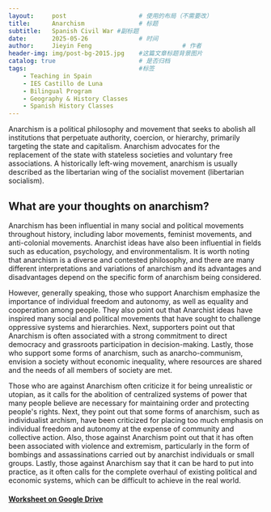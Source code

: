 ```yaml
---
layout:     post   				    # 使用的布局（不需要改）
title:      Anarchism 				# 标题 
subtitle:   Spanish Civil War #副标题
date:       2025-05-26 				# 时间
author:     Jieyin Feng 						# 作者
header-img: img/post-bg-2015.jpg 	#这篇文章标题背景图片
catalog: true 						# 是否归档
tags:								#标签
    - Teaching in Spain 
    - IES Castillo de Luna
    - Bilingual Program
    - Geography & History Classes
    - Spanish History Classes
---
```


Anarchism is a political philosophy and movement that seeks to abolish all institutions that perpetuate authority, coercion, or hierarchy, primarily targeting the state and capitalism. Anarchism advocates for the replacement of the state with stateless societies and voluntary free associations. A historically left-wing movement, anarchism is usually described as the libertarian wing of the socialist movement (libertarian socialism).

## What are your thoughts on anarchism? 

Anarchism has been influential in many social and political movements throughout history, including labor movements, feminist movements, and anti-colonial movements. Anarchist ideas have also been influential in fields such as education, psychology, and environmentalism. It is worth noting that anarchism is a diverse and contested philosophy, and there are many different interpretations and variations of anarchism and 
its advantages and disadvantages depend on the specific form of anarchism being considered.

However, generally speaking, those who support  Anarchism emphasize the importance of individual freedom and autonomy, as well as equality and cooperation among people. They also point out that Anarchist ideas have inspired many social and political movements that have sought to challenge oppressive systems and hierarchies. Next, supporters point out that Anarchism is often associated with a strong commitment to direct democracy and grassroots participation in decision-making. Lastly, those who support some forms of anarchism, such as anarcho-communism, envision a society without economic inequality, where resources are shared and the needs of all members of society are met. 

Those who are against Anarchism often criticize it for being unrealistic or utopian, as it calls for the abolition of centralized systems of power that many people believe are necessary for maintaining order and protecting people's rights. Next, they point out that some forms of anarchism, such as individualist archism, have been criticized for placing too much emphasis on individual freedom and autonomy at the expense of community and collective action. Also, those against Anarchism point out that it has often been associated with violence and extremism, particularly in the form of bombings and assassinations carried out by anarchist individuals or small groups. Lastly, those against Anarchism say that it can be hard to put into practice, as it often calls for the complete overhaul of existing political and economic systems, which  can be difficult to achieve in the real world. 



#### [Worksheet on Google Drive](https://drive.google.com/drive/folders/1kdgq00esTPKj1ntWH-c829AYbAz55KNi?usp=sharing)
